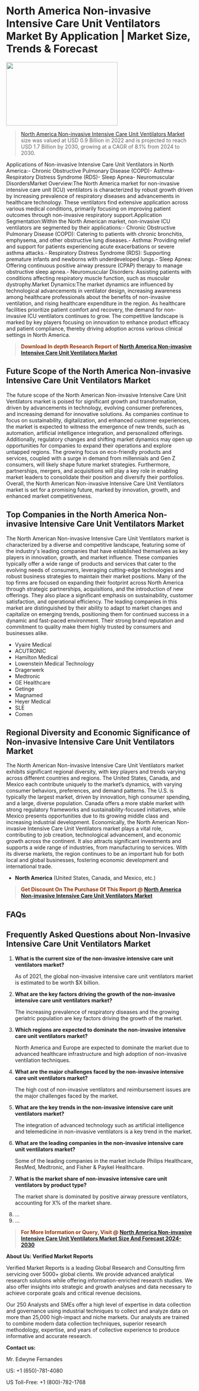 <p><h1>North America Non-invasive Intensive Care Unit Ventilators Market By Application | Market Size, Trends & Forecast</h1><p><img class="aligncenter size-medium wp-image-105565" src="https://ffe5etoiles.com/wp-content/uploads/2025/01/MST7-300x171.png" alt="" width="300" height="171" /></p><blockquote><p><a href="https://www.verifiedmarketreports.com/download-sample/?rid=396602&utm_source=Github-NA&utm_medium=361" target="_blank">North America Non-invasive Intensive Care Unit Ventilators Market</a> size was valued at USD 0.9 Billion in 2022 and is projected to reach USD 1.7 Billion by 2030, growing at a CAGR of 8.1% from 2024 to 2030.</p></blockquote>Applications of Non-invasive Intensive Care Unit Ventilators in North America:- Chronic Obstructive Pulmonary Disease (COPD)- Asthma- Respiratory Distress Syndrome (RDS)- Sleep Apnea- Neuromuscular DisordersMarket Overview:The North America market for non-invasive intensive care unit (ICU) ventilators is characterized by robust growth driven by increasing prevalence of respiratory diseases and advancements in healthcare technology. These ventilators find extensive application across various medical conditions, primarily focusing on improving patient outcomes through non-invasive respiratory support.Application Segmentation:Within the North American market, non-invasive ICU ventilators are segmented by their applications:- Chronic Obstructive Pulmonary Disease (COPD): Catering to patients with chronic bronchitis, emphysema, and other obstructive lung diseases.- Asthma: Providing relief and support for patients experiencing acute exacerbations or severe asthma attacks.- Respiratory Distress Syndrome (RDS): Supporting premature infants and newborns with underdeveloped lungs.- Sleep Apnea: Offering continuous positive airway pressure (CPAP) therapy to manage obstructive sleep apnea.- Neuromuscular Disorders: Assisting patients with conditions affecting respiratory muscle function, such as muscular dystrophy.Market Dynamics:The market dynamics are influenced by technological advancements in ventilator design, increasing awareness among healthcare professionals about the benefits of non-invasive ventilation, and rising healthcare expenditure in the region. As healthcare facilities prioritize patient comfort and recovery, the demand for non-invasive ICU ventilators continues to grow. The competitive landscape is marked by key players focusing on innovation to enhance product efficacy and patient compliance, thereby driving adoption across various clinical settings in North America.</p><blockquote><p><span style="color: #993300;"><strong>Download In depth Research Report of <a href="https://www.verifiedmarketreports.com/download-sample/?rid=396602&utm_source=Github-NA&utm_medium=361">North America Non-invasive Intensive Care Unit Ventilators Market</a></strong></span></p></blockquote><h2>Future Scope of the North America Non-invasive Intensive Care Unit Ventilators Market</h2><p>The future scope of the North American Non-invasive Intensive Care Unit Ventilators market is poised for significant growth and transformation, driven by advancements in technology, evolving consumer preferences, and increasing demand for innovative solutions. As companies continue to focus on sustainability, digitalization, and enhanced customer experiences, the market is expected to witness the emergence of new trends, such as automation, artificial intelligence integration, and personalized offerings. Additionally, regulatory changes and shifting market dynamics may open up opportunities for companies to expand their operations and explore untapped regions. The growing focus on eco-friendly products and services, coupled with a surge in demand from millennials and Gen Z consumers, will likely shape future market strategies. Furthermore, partnerships, mergers, and acquisitions will play a key role in enabling market leaders to consolidate their position and diversify their portfolios. Overall, the North American Non-invasive Intensive Care Unit Ventilators market is set for a promising future, marked by innovation, growth, and enhanced market competitiveness.</p><h2>Top Companies in the North America Non-invasive Intensive Care Unit Ventilators Market</h2><p>The North American Non-invasive Intensive Care Unit Ventilators market is characterized by a diverse and competitive landscape, featuring some of the industry's leading companies that have established themselves as key players in innovation, growth, and market influence. These companies typically offer a wide range of products and services that cater to the evolving needs of consumers, leveraging cutting-edge technologies and robust business strategies to maintain their market positions. Many of the top firms are focused on expanding their footprint across North America through strategic partnerships, acquisitions, and the introduction of new offerings. They also place a significant emphasis on sustainability, customer satisfaction, and operational efficiency. The leading companies in this market are distinguished by their ability to adapt to market changes and capitalize on emerging trends, positioning them for continued success in a dynamic and fast-paced environment. Their strong brand reputation and commitment to quality make them highly trusted by consumers and businesses alike.</p><p><ul><li>Vyaire Medical </li><li> ACUTRONIC </li><li> Hamilton Medical </li><li> Lowenstein Medical Technology </li><li> Dragerwerk </li><li> Medtronic </li><li> GE Healthcare </li><li> Getinge </li><li> Magnamed </li><li> Heyer Medical </li><li> SLE </li><li> Comen</li></ul></p><h2>Regional Diversity and Economic Significance of Non-invasive Intensive Care Unit Ventilators Market</h2><p>The North American Non-invasive Intensive Care Unit Ventilators market exhibits significant regional diversity, with key players and trends varying across different countries and regions. The United States, Canada, and Mexico each contribute uniquely to the market’s dynamics, with varying consumer behaviors, preferences, and demand patterns. The U.S. is typically the largest market, driven by innovation, high consumer spending, and a large, diverse population. Canada offers a more stable market with strong regulatory frameworks and sustainability-focused initiatives, while Mexico presents opportunities due to its growing middle class and increasing industrial development. Economically, the North American Non-invasive Intensive Care Unit Ventilators market plays a vital role, contributing to job creation, technological advancement, and economic growth across the continent. It also attracts significant investments and supports a wide range of industries, from manufacturing to services. With its diverse markets, the region continues to be an important hub for both local and global businesses, fostering economic development and international trade.</p><ul> <li><strong>North America</strong> (United States, Canada, and Mexico, etc.)</li></ul><blockquote><p><span style="color: #993300;"><strong>Get Discount On The Purchase Of This Report @ <a href="https://www.verifiedmarketreports.com/ask-for-discount/?rid=396602&utm_source=Github-NA&utm_medium=361">North America Non-invasive Intensive Care Unit Ventilators Market</a></strong></span></p></blockquote><h2>FAQs</h2><p><h2>Frequently Asked Questions about Non-Invasive Intensive Care Unit Ventilators Market</h1><ol> <li> <strong>What is the current size of the non-invasive intensive care unit ventilators market?</div><div></strong> <p>As of 2021, the global non-invasive intensive care unit ventilators market is estimated to be worth $X billion.</p> </li> <li> <strong>What are the key factors driving the growth of the non-invasive intensive care unit ventilators market?</div><div></strong> <p>The increasing prevalence of respiratory diseases and the growing geriatric population are key factors driving the growth of the market.</p> </li> <li> <strong>Which regions are expected to dominate the non-invasive intensive care unit ventilators market?</div><div></strong> <p>North America and Europe are expected to dominate the market due to advanced healthcare infrastructure and high adoption of non-invasive ventilation techniques.</p> </li> <li> <strong>What are the major challenges faced by the non-invasive intensive care unit ventilators market?</div><div></strong> <p>The high cost of non-invasive ventilators and reimbursement issues are the major challenges faced by the market.</p> </li> <li> <strong>What are the key trends in the non-invasive intensive care unit ventilators market?</div><div></strong> <p>The integration of advanced technology such as artificial intelligence and telemedicine in non-invasive ventilators is a key trend in the market.</p> </li> <li> <strong>What are the leading companies in the non-invasive intensive care unit ventilators market?</div><div></strong> <p>Some of the leading companies in the market include Philips Healthcare, ResMed, Medtronic, and Fisher & Paykel Healthcare.</p> </li> <li> <strong>What is the market share of non-invasive intensive care unit ventilators by product type?</div><div></strong> <p>The market share is dominated by positive airway pressure ventilators, accounting for X% of the market share.</p> </li> <li> ... </li> <li> ... </li></ol></body></html></p><blockquote><p><span style="color: #993300;"><strong>For More Information or Query, Visit @ <a href="https://www.verifiedmarketreports.com/product/non-invasive-intensive-care-unit-ventilators-market/">North America Non-invasive Intensive Care Unit Ventilators Market Size And Forecast 2024-2030</a></strong></span></p></blockquote><p><strong>About Us: Verified Market Reports</strong></p><p>Verified Market Reports is a leading Global Research and Consulting firm servicing over 5000+ global clients. We provide advanced analytical research solutions while offering information-enriched research studies. We also offer insights into strategic and growth analyses and data necessary to achieve corporate goals and critical revenue decisions.</p><p>Our 250 Analysts and SMEs offer a high level of expertise in data collection and governance using industrial techniques to collect and analyze data on more than 25,000 high-impact and niche markets. Our analysts are trained to combine modern data collection techniques, superior research methodology, expertise, and years of collective experience to produce informative and accurate research.</p><p><strong>Contact us:</strong></p><p>Mr. Edwyne Fernandes</p><p>US: +1 (650)-781-4080</p><p>US Toll-Free: +1 (800)-782-1768</p>
